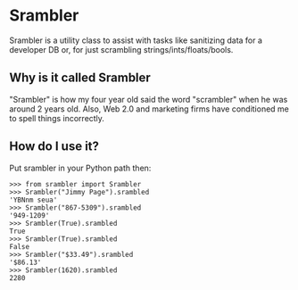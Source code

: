 Srambler
========

Srambler is a utility class to assist with tasks like sanitizing data for a developer DB or, for just
scrambling strings/ints/floats/bools.

Why is it called Srambler
-------------------------
"Srambler" is how my four year old said the word "scrambler" when he was around 2 years old.  Also, Web 2.0 and
 marketing firms have conditioned me to spell things incorrectly.

How do I use it?
----------------
Put srambler in your Python path then:

    >>> from srambler import Srambler
    >>> Srambler("Jimmy Page").srambled
    'YBNnm seua'
    >>> Srambler("867-5309").srambled
    '949-1209'
    >>> Srambler(True).srambled
    True
    >>> Srambler(True).srambled
    False
    >>> Srambler("$33.49").srambled
    '$86.13'
    >>> Srambler(1620).srambled
    2280

